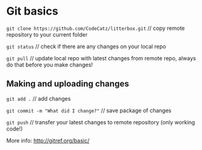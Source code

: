 # Git basics

`git clone https://github.com/CodeCatz/litterbox.git` // copy remote repository to your current folder 

`git status` // check if there are any changes on your local repo

`git pull` // update local repo with latest changes from remote repo, always do that before you make changes!

## Making and uploading changes

`git add .` // add changes

`git commit -m "What did I change?"` // save package of changes

`git push` // transfer your latest changes to remote repository (only working code!)

More info: http://gitref.org/basic/